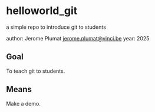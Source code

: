 # helloworld_git
a simple repo to introduce git to students

author: Jerome Plumat jerome.plumat@vinci.be
year: 2025

## Goal

To teach git to students.

## Means

Make a demo.
